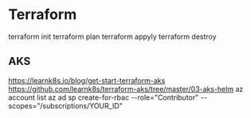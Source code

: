 # Terraform

terraform init
terraform plan
terraform appyly
terraform destroy

## AKS
https://learnk8s.io/blog/get-start-terraform-aks
https://github.com/learnk8s/terraform-aks/tree/master/03-aks-helm
az account list
az ad sp create-for-rbac --role="Contributor"  --scopes="/subscriptions/YOUR_ID"